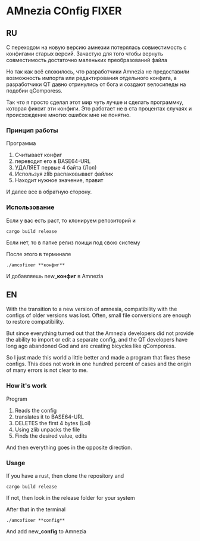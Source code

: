 # AMnezia COnfig FIXER

## RU

С переходом на новую версию амнезии потерялась совместимость с конфигами старых версий. Зачастую для того чтобы вернуть совместимость достаточно маленьких преобразований файла

Но так как всё сложилось, что разработчики Amnezia не предоставили возможность импорта или редактирования отдельного конфига, а разработчики QT давно отринулись от бога и создают велосипеды на подобии qComporess.

Так что я просто сделал этот мир чуть лучше и сделать программку, которая фиксит эти конфиги. Это работает не в ста процентах случаях и происхождение многих ошибок мне не понятно. 

### Принцип работы

Программа

1. Считывает конфиг
1. переводит его в BASE64-URL
1. УДАЛЯЕТ первые 4 байта (Лол)
1. Используя zlib распаковывает файлик
1. Находит нужное значение, правит

И далее все в обратную сторону.

### Использование

Если у вас есть раст, то клонируем репозиторий и

    cargo build release

Если нет, то в папке релиз поищи под свою систему

После этого в терминале

    ./amcofixer **конфиг**

И добавляешь new_**конфиг** в Amnezia

## EN

With the transition to a new version of amnesia, compatibility with the configs of older versions was lost. Often, small file conversions are enough to restore compatibility.

But since everything turned out that the Amnezia developers did not provide the ability to import or edit a separate config, and the QT developers have long ago abandoned God and are creating bicycles like qComporess.

So I just made this world a little better and made a program that fixes these configs. This does not work in one hundred percent of cases and the origin of many errors is not clear to me.

### How it's work

Program

1. Reads the config
1. translates it to BASE64-URL
1. DELETES the first 4 bytes (Lol)
1. Using zlib unpacks the file
1. Finds the desired value, edits

And then everything goes in the opposite direction.

### Usage

If you have a rust, then clone the repository and

    cargo build release

If not, then look in the release folder for your system

After that in the terminal

    ./amcofixer **config**

And add new_**config** to Amnezia
